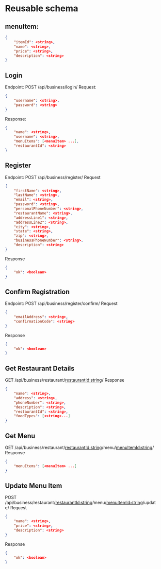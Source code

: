 # Reusable schema 
## menuItem: 
```json
{
    "itemId": <string>,
    "name": <string>,
    "price": <string>,
    "description": <string>
}
```

## Login
Endpoint: POST /api/business/login/
Request:
```json
{
    "username": <string>,
    "password": <string>
}
```

Response:
```json
{
    "name": <string>,
    "username": <string>,
    "menuItems": [<menuItem> ...],
    "restaurantId": <string>
}
```

## Register
Endpoint: POST /api/business/register/
Request
```json
{
    "firstName": <string>,
    "lastName": <string>,
    "email": <string>,
    "password": <string>,
    "personalPhoneNumber": <string>,
    "restaurantName": <string>,
    "addressLine1": <string>,
    "addressLine2": <string>,
    "city": <string>,
    "state": <string>,
    "zip": <string>,
    "businessPhoneNumber": <string>,
    "description": <string>
}
```

Response
```json
{
    "ok": <boolean>
}
```

## Confirm Registration
Endpoint: POST /api/business/register/confirm/
Request
```json
{
    "emailAddress": <string>,
    "confirmationCode": <string>
}
```

Response
```json
{
    "ok": <boolean>
}
```

## Get Restaurant Details
GET /api/business/restaurant/<restaurantId:string>/
Response
```json
{
    "name": <string>,
    "address": <string>,
    "phoneNumber": <string>,
    "description": <string>,
    "restaurantId": <string>,
    "foodTypes": [<string>...]
}
```

## Get Menu
GET /api/business/restaurant/<restaurantId:string>/menu/<menuItemId:string>/
Response
```json
{
    "menuItems": [<menuItem> ...]
}
```

## Update Menu Item
POST /api/business/restaurant/<restaurantId:string>/menu/<menuItemId:string>/update/
Request
```json
{
    "name": <string>,
    "price": <string>,
    "description": <string>
}
```
Response
```json
{
    "ok": <boolean>
}
```